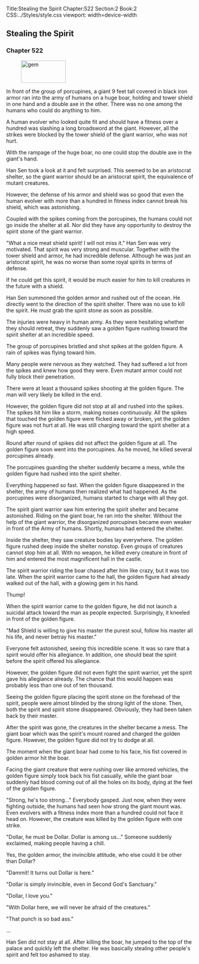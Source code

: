 Title:Stealing the Spirit 
Chapter:522 
Section:2 
Book:2 
CSS:../Styles/style.css 
viewport: width=device-width
  
## Stealing the Spirit
### Chapter 522 
<figure>
	<img src="../Images/gem.gif" alt="gem" id="gem" width="120" height="60" />
</figure>
  

  
  In front of the group of porcupines, a giant 9 feet tall covered in black iron armor ran into the army of humans on a huge boar, holding and tower shield in one hand and a double axe in the other. There was no one among the humans who could do anything to him.

A human evolver who looked quite fit and should have a fitness over a hundred was slashing a long broadsword at the giant. However, all the strikes were blocked by the tower shield of the giant warrior, who was not hurt.

With the rampage of the huge boar, no one could stop the double axe in the giant's hand.

Han Sen took a look at it and felt surprised. This seemed to be an aristocrat shelter, so the giant warrior should be an aristocrat spirit, the equivalence of mutant creatures.

However, the defense of his armor and shield was so good that even the human evolver with more than a hundred in fitness index cannot break his shield, which was astonishing.

Coupled with the spikes coming from the porcupines, the humans could not go inside the shelter at all. Nor did they have any opportunity to destroy the spirit stone of the giant warrior.

"What a nice meat shield spirit! I will not miss it." Han Sen was very motivated. That spirit was very strong and muscular. Together with the tower shield and armor, he had incredible defense. Although he was just an aristocrat spirit, he was no worse than some royal spirits in terms of defense.

If he could get this spirit, it would be much easier for him to kill creatures in the future with a shield.

Han Sen summoned the golden armor and rushed out of the ocean. He directly went to the direction of the spirit shelter. There was no use to kill the spirit. He must grab the spirit stone as soon as possible.

The injuries were heavy in human army. As they were hesitating whether they should retreat, they suddenly saw a golden figure rushing toward the spirit shelter at an incredible speed.

The group of porcupines bristled and shot spikes at the golden figure. A rain of spikes was flying toward him.

Many people were nervous as they watched. They had suffered a lot from the spikes and knew how good they were. Even mutant armor could not fully block their penetration.

There were at least a thousand spikes shooting at the golden figure. The man will very likely be killed in the end.

However, the golden figure did not stop at all and rushed into the spikes. The spikes hit him like a storm, making noises continuously. All the spikes that touched the golden figure were flicked away or broken, yet the golden figure was not hurt at all. He was still charging toward the spirit shelter at a high speed.

Round after round of spikes did not affect the golden figure at all. The golden figure soon went into the porcupines. As he moved, he killed several porcupines already.

The porcupines guarding the shelter suddenly became a mess, while the golden figure had rushed into the spirit shelter.

Everything happened so fast. When the golden figure disappeared in the shelter, the army of humans then realized what had happened. As the porcupines were disorganized, humans started to charge with all they got.

The spirit giant warrior saw him entering the spirit shelter and became astonished. Riding on the giant boar, he ran into the shelter. Without the help of the giant warrior, the disorganized porcupines became even weaker in front of the Army of humans. Shortly, humans had entered the shelter.

Inside the shelter, they saw creature bodies lay everywhere. The golden figure rushed deep inside the shelter nonstop. Even groups of creatures cannot stop him at all. With no weapon, he killed every creature in front of him and entered the most magnificent hall in the castle.

The spirit warrior riding the boar chased after him like crazy, but it was too late. When the spirit warrior came to the hall, the golden figure had already walked out of the hall, with a glowing gem in his hand.

Thump!

When the spirit warrior came to the golden figure, he did not launch a suicidal attack toward the man as people expected. Surprisingly, it kneeled in front of the golden figure.

"Mad Shield is willing to give his master the purest soul, follow his master all his life, and never betray his master."

Everyone felt astonished, seeing this incredible scene. It was so rare that a spirit would offer his allegiance. In addition, one should beat the spirit before the spirit offered his allegiance.

However, the golden figure did not even fight the spirit warrior, yet the spirit gave his allegiance already. The chance that this would happen was probably less than one out of ten thousand.

Seeing the golden figure placing the spirit stone on the forehead of the spirit, people were almost blinded by the strong light of the stone. Then, both the spirit and spirit stone disappeared. Obviously, they had been taken back by their master.

After the spirit was gone, the creatures in the shelter became a mess. The giant boar which was the spirit's mount roared and charged the golden figure. However, the golden figure did not try to dodge at all.

The moment when the giant boar had come to his face, his fist covered in golden armor hit the boar.

Facing the giant creature that were rushing over like armored vehicles, the golden figure simply took back his fist casually, while the giant boar suddenly had blood coming out of all the holes on its body, dying at the feet of the golden figure.

"Strong, he's too strong…" Everybody gasped. Just now, when they were fighting outside, the humans had seen how strong the giant mount was. Even evolvers with a fitness index more than a hundred could not face it head on. However, the creature was killed by the golden figure with one strike.

"Dollar, he must be Dollar. Dollar is among us…" Someone suddenly exclaimed, making people having a chill.

Yes, the golden armor, the invincible attitude, who else could it be other than Dollar?

"Dammit! It turns out Dollar is here."

"Dollar is simply invincible, even in Second God's Sanctuary."

"Dollar, I love you."

"With Dollar here, we will never be afraid of the creatures."

"That punch is so bad ass."

…

Han Sen did not stay at all. After killing the boar, he jumped to the top of the palace and quickly left the shelter. He was basically stealing other people's spirit and felt too ashamed to stay.
